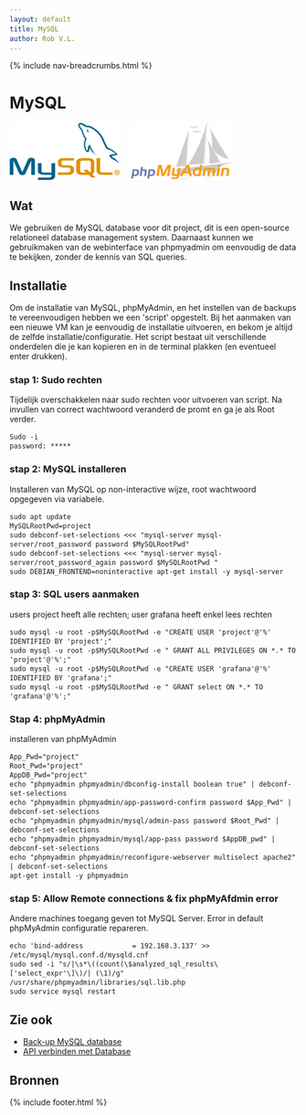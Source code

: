 ```yaml
---
layout: default
title: MySQL
author: Rob V.L.
---
```


{% include nav-breadcrumbs.html %}

# MySQL
![MySQL](../../media/logo/mysql.png) &nbsp;&nbsp;&nbsp;
![phpMyAdmin](../../media/logo/phpmyadmin.png)

## Wat
We gebruiken de MySQL database voor dit project, dit is een open-source relationeel database management system. Daarnaast kunnen we gebruikmaken van de webinterface van phpmyadmin om eenvoudig de data te bekijken, zonder de kennis van SQL queries.

## Installatie
Om de installatie van MySQL, phpMyAdmin, en het instellen van de backups te vereenvoudigen hebben we een 'script' opgestelt. Bij het aanmaken van een nieuwe VM kan je eenvoudig de installatie uitvoeren, en bekom je altijd de zelfde installatie/configuratie. Het script bestaat uit verschillende onderdelen die je kan kopieren en in de terminal plakken (en eventueel enter drukken).

### stap 1: Sudo rechten
Tijdelijk overschakkelen naar sudo rechten voor uitvoeren van script. Na invullen van correct wachtwoord veranderd de promt en ga je als Root verder.
```
Sudo -i
password: *****
```
### stap 2: MySQL installeren
Installeren van MySQL op non-interactive wijze, root wachtwoord opgegeven via variabele.
```
sudo apt update
MySQLRootPwd=project
sudo debconf-set-selections <<< "mysql-server mysql-server/root_password password $MySQLRootPwd"
sudo debconf-set-selections <<< "mysql-server mysql-server/root_password_again password $MySQLRootPwd "
sudo DEBIAN_FRONTEND=noninteractive apt-get install -y mysql-server
```

### stap 3: SQL users aanmaken
users project heeft alle rechten; user grafana heeft enkel lees rechten
```
sudo mysql -u root -p$MySQLRootPwd -e "CREATE USER 'project'@'%' IDENTIFIED BY 'project';"
sudo mysql -u root -p$MySQLRootPwd -e " GRANT ALL PRIVILEGES ON *.* TO 'project'@'%';"
sudo mysql -u root -p$MySQLRootPwd -e "CREATE USER 'grafana'@'%' IDENTIFIED BY 'grafana';"
sudo mysql -u root -p$MySQLRootPwd -e " GRANT select ON *.* TO 'grafana'@'%';"
```

### Stap 4: phpMyAdmin
installeren van phpMyAdmin 
```
App_Pwd="project"
Root_Pwd="project"
AppDB_Pwd="project"
echo "phpmyadmin phpmyadmin/dbconfig-install boolean true" | debconf-set-selections
echo "phpmyadmin phpmyadmin/app-password-confirm password $App_Pwd" | debconf-set-selections
echo "phpmyadmin phpmyadmin/mysql/admin-pass password $Root_Pwd" | debconf-set-selections
echo "phpmyadmin phpmyadmin/mysql/app-pass password $AppDB_pwd" | debconf-set-selections
echo "phpmyadmin phpmyadmin/reconfigure-webserver multiselect apache2" | debconf-set-selections
apt-get install -y phpmyadmin
```

### stap 5: Allow Remote connections & fix phpMyAfdmin error
Andere machines toegang geven tot MySQL Server.
Error in default phpMyAdmin configuratie repareren.
```
echo 'bind-address            = 192.168.3.137' >> /etc/mysql/mysql.conf.d/mysqld.cnf
sudo sed -i "s/|\s*\((count(\$analyzed_sql_results\['select_expr'\]\)/| (\1)/g" /usr/share/phpmyadmin/libraries/sql.lib.php
sudo service mysql restart
```

## Zie ook
* [Back-up MySQL database](/{{site.RepoName}}/ccs/backup#Database-Backup)
* [API verbinden met Database](/{{site.RepoName}}/app/ASP_DB/)


## Bronnen



{% include footer.html %}
